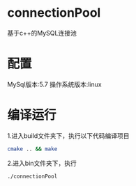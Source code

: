# connectionPool
基于c++的MySQL连接池

# 配置
MySql版本:5.7
操作系统版本:linux

# 编译运行
1.进入build文件夹下，执行以下代码编译项目
```bash
cmake .. && make
```

2.进入bin文件夹下，执行
```bash
./connectionPool
```

